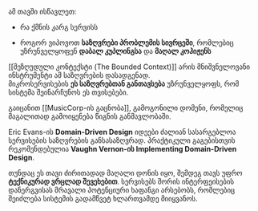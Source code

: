 ამ თავში ისწავლეთ:

- რა ქმნის კარგ სერვისს
    
- როგორ ვიპოვოთ **საზღვრები პრობლემის სივრცეში**, რომლებიც უზრუნველყოფენ **დაბალ კუპლინგსა** და **მაღალ კოჰიჟენს**
    

[[შეზღუდული კონტექსტი (The Bounded Context)]] არის მნიშვნელოვანი ინსტრუმენტი ამ საზღვრების დასადგენად.  
მიკროსერვისების **ეს საზღვრებთან განთავსება** უზრუნველყოფს, რომ სისტემა შეინარჩუნოს ეს თვისებები.

გაიცანით [[MusicCorp-ის გაცნობა]], გამოგონილი დომენი, რომელიც მაგალითად გამოიყენება წიგნის განმავლობაში.

Eric Evans-ის **Domain-Driven Design** იდეები ძალიან სასარგებლოა სერვისების საზღვრების განსასაზღვრად. პრაქტიკული გაგებისთვის რეკომენდებულია **Vaughn Vernon-ის Implementing Domain-Driven Design**.

თუნდაც ეს თავი ძირითადად მაღალი დონის იყო, შემდეგ თავს უფრო **ტექნიკურად ვრცლად შევეხებით**. სერვისებს შორის ინტერფეისების დანერგვისას მრავალი პოტენციური ხაფანგი არსებობს, რომლებიც შეიძლება სისტემის გადამწვეტ ხლართვამდე მიიყვანოს.